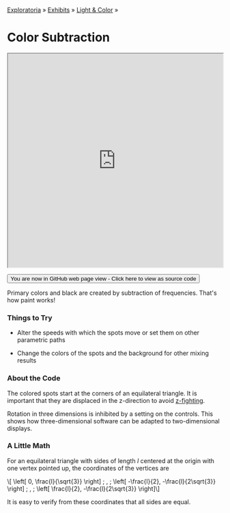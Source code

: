 [Exploratoria]( http://exploratoria.github.io ) &raquo; [Exhibits]( http://exploratoria.github.io/exhibits/ ) &raquo;
[Light & Color]( http://exploratoria.github.io/exhibits/light/ ) &raquo;

# Color Subtraction

<iframe src=http://exploratoria.github.io/lib/code-edit-view/code-edit-view.html#http://exploratoria.github.io/exhibits/light/color-subtraction/color-subtraction.html width=100% height=500px></iframe>

<span style="display: none">_View as a web page to see the content of this iframe_</span>

<span style="display: none"> [You are now in GitHub source code view - Click here to view as a web page]( http://exploratoria.github.io/exhibits/light/color-subtraction/index.html 'View file as a web page' ) </span>
<input type=button value="You are now in GitHub web page view - Click here to view as source code" onclick="window.location.href='https://github.com/exploratoria/exploratoria.github.io/tree/master/exhibits/light/color-subtraction/'" />

Primary colors and black are created by subtraction of frequencies. That's how paint works!

### Things to Try

* Alter the speeds with which the spots move or set them on other parametric paths

* Change the colors of the spots and the background for other mixing results
 
### About the Code

The colored spots start at the corners of an equilateral triangle. It is important that they are displaced in the z-direction to avoid [z-fighting](https://en.wikipedia.org/wiki/Z-fighting).

Rotation in three dimensions is inhibited by a setting on the controls. This shows how three-dimensional software can be adapted to two-dimensional displays.

### A Little Math

For an equilateral triangle with sides of length _l_ centered at the origin with one vertex pointed up, the coordinates of the vertices are

\\[ \left[ 0, \frac{l}{\sqrt{3}} \right] \; , \;
    \left[ -\frac{l}{2}, -\frac{l}{2\sqrt{3}} \right] \; , \;
    \left[ \frac{l}{2}, -\frac{l}{2\sqrt{3}} \right]\\]

It is easy to verify from these coordinates that all sides are equal.
